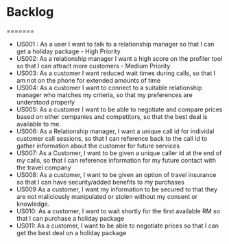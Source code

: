 # Backlog

=======
* US001 : As a user I want to talk to a relationship manager so that I can get a holiday package - High Priority
* US002: As a relationship manager I want a high score on the profiler tool so that I can attract more customers - Medium Priority
* US003: As a customer I want reduced wait times during calls, so that I am not on the phone for extended amounts of time
* US004: As a customer I want to connect to a suitable relationship manager who matches my criteria, so that my preferences are understood properly
* US005: As a customer I want to be able to negotiate and compare prices based on other companies and competitors, so that the best deal is available to me.
* US006: As a Relationship manager, I want a unique call id for individal customer call sessions, so that I can reference back to the call id to gather information about the customer for future services
* US007: As a Customer, I want to be given a unique caller id at the end of my calls, so that I can reference information for my future contact with the travel company 
* US008: As a customer, I want to be given an option of travel insurance so that I can have security/added benefits to my purchases
* US009 As a customer, I want my information to be secured to that they are not maliciously manipulated or stolen without my consent or knowledge. 
* US010: As a customer, I want to wait shortly for the first available RM so that I can purchase a holiday package 
* US011: As a customer, I want to be able to negotiate prices so that I can get the best deal on a holiday package
